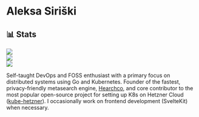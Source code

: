 # Aleksa Siriški

## 📊 Stats

![](https://github-readme-stats.vercel.app/api?username=aleksasiriski&theme=dark&hide_border=false&include_all_commits=false&count_private=false)<br/>
![](https://github-readme-streak-stats.herokuapp.com/?user=aleksasiriski&theme=dark&hide_border=false)<br/>
![](https://github-readme-stats.vercel.app/api/top-langs/?username=aleksasiriski&theme=dark&hide_border=false&include_all_commits=false&count_private=false&layout=compact)

Self-taught DevOps and FOSS enthusiast with a primary focus on distributed systems using Go and Kubernetes. Founder of the fastest, privacy-friendly metasearch engine, [Hearchco](https://github.com/hearchco), and core contributor to the most popular open-source project for setting up K8s on Hetzner Cloud ([kube-hetzner](https://github.com/kube-hetzner/terraform-hcloud-kube-hetzner)). I occasionally work on frontend development (SvelteKit) when necessary.
